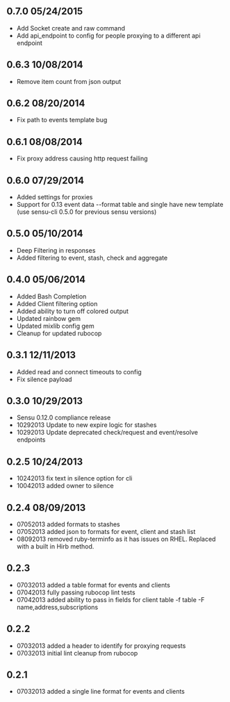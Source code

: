 ## 0.7.0 05/24/2015
* Add Socket create and raw command
* Add api_endpoint to config for people proxying to a different api endpoint

## 0.6.3 10/08/2014
* Remove item count from json output

## 0.6.2 08/20/2014
* Fix path to events template bug

## 0.6.1 08/08/2014
* Fix proxy address causing http request failing

## 0.6.0 07/29/2014
* Added settings for proxies
* Support for 0.13 event data --format table and single have new template (use sensu-cli 0.5.0 for previous sensu versions)

## 0.5.0 05/10/2014
* Deep Filtering in responses
* Added filtering to event, stash, check and aggregate

## 0.4.0 05/06/2014
* Added Bash Completion
* Added Client filtering option
* Added ability to turn off colored output
* Updated rainbow gem
* Updated mixlib config gem
* Cleanup for updated rubocop

## 0.3.1 12/11/2013
* Added read and connect timeouts to config
* Fix silence payload

## 0.3.0 10/29/2013
* Sensu 0.12.0 compliance release
* 10292013 Update to new expire logic for stashes
* 10292013 Update deprecated check/request and event/resolve endpoints

## 0.2.5 10/24/2013
* 10242013 fix text in silence option for cli
* 10042013 added owner to silence

## 0.2.4 08/09/2013
* 07052013 added formats to stashes
* 07052013 added json to formats for event, client and stash list
* 08092013 removed ruby-terminfo as it has issues on RHEL.  Replaced with a built in Hirb method.

## 0.2.3
* 07032013 added a table format for events and clients
* 07042013 fully passing rubocop lint tests
* 07042013 added ability to pass in fields for client table -f table -F name,address,subscriptions

## 0.2.2
* 07032013 added a header to identify for proxying requests
* 07032013 initial lint cleanup from rubocop

## 0.2.1
* 07032013 added a single line format for events and clients
